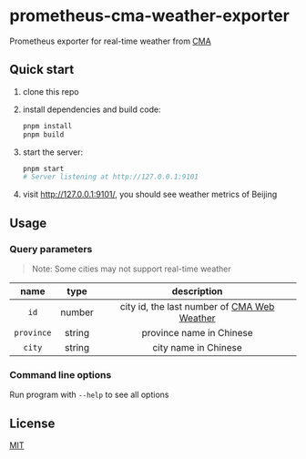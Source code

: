 # prometheus-cma-weather-exporter

Prometheus exporter for real-time weather from [CMA](https://weather.cma.cn/)

## Quick start

1. clone this repo
2. install dependencies and build code:

   ```sh
   pnpm install
   pnpm build
   ```

3. start the server:

   ```sh
   pnpm start
   # Server listening at http://127.0.0.1:9101
   ```

4. visit http://127.0.0.1:9101/, you should see weather metrics of Beijing

## Usage

### Query parameters

> Note: Some cities may not support real-time weather

|    name    |  type  |                                        description                                         |
| :--------: | :----: | :----------------------------------------------------------------------------------------: |
|    `id`    | number | city id, the last number of [CMA Web Weather](https://weather.cma.cn/web/weather/map.html) |
| `province` | string |                                  province name in Chinese                                  |
|   `city`   | string |                                    city name in Chinese                                    |

### Command line options

Run program with `--help` to see all options

## License

[MIT](./LICENSE)
